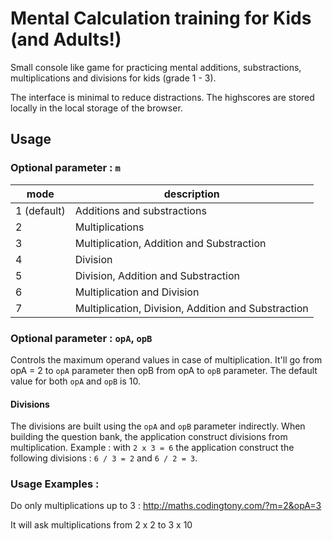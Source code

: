 # Mental Calculation training for Kids (and Adults!)
Small console like game for practicing mental additions, substractions, multiplications and divisions for kids (grade 1 - 3).

The interface is minimal to reduce distractions. 
The highscores are stored locally in the local storage of the browser.

## Usage

### Optional parameter : `m`

| mode | description | 
| - | ----- |
| 1 (default) | Additions and substractions |
| 2 | Multiplications |
| 3 | Multiplication, Addition and Substraction |
| 4 | Division |
| 5 | Division, Addition and Substraction |
| 6 | Multiplication and Division |
| 7 | Multiplication, Division, Addition and Substraction |

### Optional parameter : `opA`, `opB`

Controls the maximum operand values in case of multiplication.
It'll go from opA = 2 to `opA` parameter then opB from opA to `opB` parameter.
The default value for both `opA` and `opB` is 10.

#### Divisions
The divisions are built using the `opA` and `opB` parameter indirectly. When building the question bank, the application construct divisions from multiplication. Example : with `2 x 3 = 6` the application construct the following divisions : `6 / 3 = 2` and `6 / 2 = 3`.

### Usage Examples :

Do only multiplications up to 3 : http://maths.codingtony.com/?m=2&opA=3

It will ask multiplications from 2 x 2 to 3 x 10